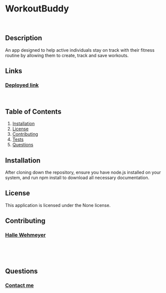 # WorkoutBuddy
​
  ## Description
  An app designed to help active individuals stay on track with their fitness routine by allowing them to create, track and save workouts.
  ## Links 
  <a href="https://workout-buddy01.herokuapp.com/stats"><h3>Deployed link</h3></a>
​
  ## Table of Contents
  1. [Installation](#installation)
  2. [License](#license)
  3. [Contributing](#contributing)
  4. [Tests](#tests)
  5. [Questions](#questions)
​
  ## Installation
  After cloning down the repository, ensure you have node.js installed on your system, and run npm install to download all necessary documentation.
​
​
  ## License
  This application is licensed under the None license.
​
  ## Contributing
  <a href="https://github.com/hallewehmeyer"><h3>Halle Wehmeyer</h3></a>
​
  
​
  ## Questions
  <a href="https://github.com/hallewehmeyer"><h3>Contact me</h3></a>
  
